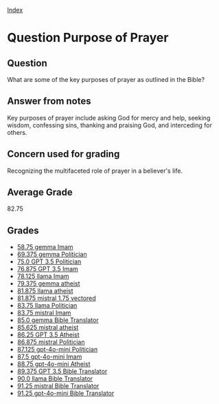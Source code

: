 
[Index](../../index.md)
# Question Purpose of Prayer
## Question
What are some of the key purposes of prayer as outlined in the Bible?

## Answer from notes
Key purposes of prayer include asking God for mercy and help, seeking wisdom, confessing sins, thanking and praising God, and interceding for others.

## Concern used for grading
Recognizing the multifaceted role of prayer in a believer's life.

## Average Grade
82.75

## Grades
 * [58.75 gemma Imam](../answers/gemma_Imam/Purpose_of_Prayer.md)
 * [69.375 gemma Politician](../answers/gemma_Politician/Purpose_of_Prayer.md)
 * [75.0 GPT 3.5 Politician](../answers/GPT_3.5_Politician/Purpose_of_Prayer.md)
 * [76.875 GPT 3.5 Imam](../answers/GPT_3.5_Imam/Purpose_of_Prayer.md)
 * [78.125 llama Imam](../answers/llama_Imam/Purpose_of_Prayer.md)
 * [79.375 gemma atheist](../answers/gemma_atheist/Purpose_of_Prayer.md)
 * [81.875 llama atheist](../answers/llama_atheist/Purpose_of_Prayer.md)
 * [81.875 mistral 1.75 vectored](../answers/mistral_1.75_vectored/Purpose_of_Prayer.md)
 * [83.75 llama Politician](../answers/llama_Politician/Purpose_of_Prayer.md)
 * [83.75 mistral Imam](../answers/mistral_Imam/Purpose_of_Prayer.md)
 * [85.0 gemma Bible Translator](../answers/gemma_Bible_Translator/Purpose_of_Prayer.md)
 * [85.625 mistral atheist](../answers/mistral_atheist/Purpose_of_Prayer.md)
 * [86.25 GPT 3.5 Atheist](../answers/GPT_3.5_Atheist/Purpose_of_Prayer.md)
 * [86.875 mistral Politician](../answers/mistral_Politician/Purpose_of_Prayer.md)
 * [87.125 gpt-4o-mini Politician](../answers/gpt-4o-mini_Politician/Purpose_of_Prayer.md)
 * [87.5 gpt-4o-mini Imam](../answers/gpt-4o-mini_Imam/Purpose_of_Prayer.md)
 * [88.75 gpt-4o-mini Atheist](../answers/gpt-4o-mini_Atheist/Purpose_of_Prayer.md)
 * [89.375 GPT 3.5 Bible Translator](../answers/GPT_3.5_Bible_Translator/Purpose_of_Prayer.md)
 * [90.0 llama Bible Translator](../answers/llama_Bible_Translator/Purpose_of_Prayer.md)
 * [91.25 mistral Bible Translator](../answers/mistral_Bible_Translator/Purpose_of_Prayer.md)
 * [91.25 gpt-4o-mini Bible Translator](../answers/gpt-4o-mini_Bible_Translator/Purpose_of_Prayer.md)
